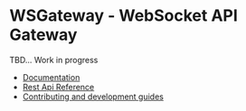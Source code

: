 # WSGateway - WebSocket API Gateway
TBD... Work in progress
- [Documentation](https://cosminseceleanu.github.io/ws-gateway/#/)
- [Rest Api Reference](https://cosminseceleanu.github.io/ws-gateway/rest-api-reference)
- [Contributing and development guides](https://cosminseceleanu.github.io/ws-gateway/#/contributing/)